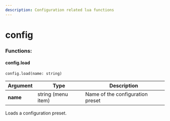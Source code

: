 ```yaml
---
description: Configuration related lua functions
---
```


# config

### Functions:
#### config.load

`config.load(name: string)`

Argument | Type | Description
-------- | ---- | -----------
  **name** | string (menu item) | Name of the configuration preset

Loads a configuration preset.

